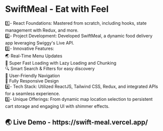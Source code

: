 <h1>SwiftMeal - Eat with Feel</h1>

<div>
1️⃣- React Foundations: Mastered from scratch, including hooks, state management with Redux, and more.<br>
2️⃣- Project Development: Developed SwiftMeal, a dynamic food delivery app leveraging Swiggy's Live API.<br>
3️⃣- Innovative Features:<br>
    🌏 Real-Time Menu Updates<br>
    🚀 Super Fast Loading with Lazy Loading and Chunking<br>
    🔍 Smart Search & Filters for easy discovery<br>
    📌 User-Friendly Navigation<br>
    📱 Fully Responsive Design<br>
4️⃣- Tech Stack: Utilized ReactJS, Tailwind CSS, Redux, and integrated APIs for a seamless experience.<br>
5️⃣- Unique Offerings: From dynamic map location selection to persistent cart storage and engaging UI with shimmer effects.<br>
</div>

<h2>🌏 Live Demo - https://swift-meal.vercel.app/ </h2>
